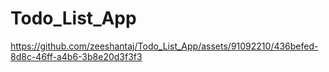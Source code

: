 # Todo_List_App

https://github.com/zeeshantaj/Todo_List_App/assets/91092210/436befed-8d8c-46ff-a4b6-3b8e20d3f3f3


